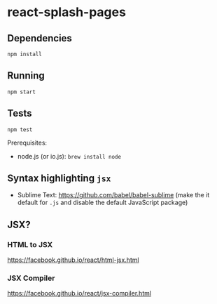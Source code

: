 react-splash-pages
==================

## Dependencies

```
npm install
```

## Running

```
npm start
```

## Tests

```
npm test
```

Prerequisites:

- node.js (or io.js): `brew install node`

## Syntax highlighting `jsx`

- Sublime Text: https://github.com/babel/babel-sublime (make the it default for `.js` and disable the default JavaScript package)

## JSX?

### HTML to JSX

https://facebook.github.io/react/html-jsx.html

### JSX Compiler

https://facebook.github.io/react/jsx-compiler.html
